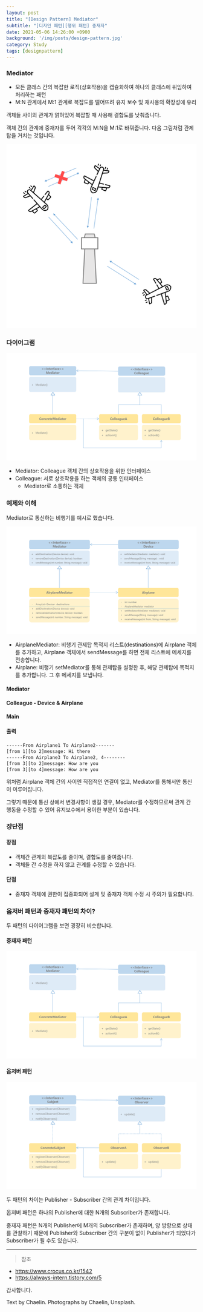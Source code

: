 ```yaml
---
layout: post
title: "[Design Pattern] Mediator"
subtitle: "[디자인 패턴][행위 패턴] 중재자"
date: 2021-05-06 14:26:00 +0900
background: '/img/posts/design-pattern.jpg'
category: Study
tags: [designpattern]
---
```

### Mediator
* 모든 클래스 간의 복잡한 로직(상호작용)을 캡슐화하여 하나의 클래스에 위임하여 처리하는 패턴
* M:N 관계에서 M:1 관계로 복잡도를 떨어뜨려 유지 보수 및 재사용의 확장성에 유리

객체들 사이의 관계가 얽혀있어 복잡할 때 사용해 결합도를 낮춰줍니다.

객체 간의 관계에 중재자를 두어 각각의 M:N을 M:1로 바꿔줍니다. 다음 그림처럼 관제탑을 거치는 것입니다.

<img class="img-fluid" src="/img/posts/inPost/Mediator-01.png">

### 다이어그램
<img class="img-fluid" src="/img/posts/inPost/Mediator-02.png">

* Mediator: Colleague 객체 간의 상호작용을 위한 인터페이스
* Colleague: 서로 상호작용을 하는 객체의 공통 인터페이스 
    * Mediator로 소통하는 객체

### 예제와 이해
Mediator로 통신하는 비행기를 예시로 했습니다.

<img class="img-fluid" src="/img/posts/inPost/Mediator-03.png">

* AirplaneMediator: 비행기 관제탑
    목적지 리스트(destinations)에 Airplane 객체를 추가하고, Airplane 객체에서 sendMessage를 하면 전체 리스트에 메세지를 전송합니다.
* Airplane: 비행기
    setMediator를 통해 관제탑을 설정한 후, 해당 관제탑에 목적지를 추가합니다. 그 후 메세지를 보냅니다.

#### Mediator
<script src="https://gist.github.com/chaelin1211/0b9670122ce45a3bafdc185df8c1bb8b.js"></script>

#### Colleague - Device & Airplane
<script src="https://gist.github.com/chaelin1211/c0018f7249b266468d17fb71e7885e29.js"></script>

#### Main
<script src="https://gist.github.com/chaelin1211/a798186dd0001380185ae708767ddbce.js"></script>

#### 출력
```
------From Airplane1 To Airplane2-------
[from 1][to 2]message: Hi there
------From Airplane3 To Airplane2, 4--------
[from 3][to 2]message: How are you
[from 3][to 4]message: How are you
```

위처럼 Airplane 객체 간의 사이엔 직접적인 연결이 없고, Mediator를 통해서만 통신이 이루어집니다.

그렇기 때문에 통신 상에서 변경사항이 생길 경우, Mediator를 수정하므로써 관계 간 행동을 수정할 수 있어 유지보수에서 용이한 부분이 있습니다.

### 장단점
#### 장점
* 객체간 관계의 복잡도를 줄이며, 결합도를 줄여줍니다.
* 객체들 간 수정을 하지 않고 관계를 수정할 수 있습니다.

#### 단점
* 중재자 객체에 권한이 집중화되어 설계 및 중재자 객체 수정 시 주의가 필요합니다.

### 옵저버 패턴과 중재자 패턴의 차이?
두 패턴의 다이어그램을 보면 굉장히 비슷합니다.

#### 중재자 패턴
<img class="img-fluid" src="/img/posts/inPost/Mediator-02.png">

#### 옵저버 패턴
<img class="img-fluid" src="/img/posts/inPost/observer-02.png">

두 패턴의 차이는 Publisher - Subscriber 간의 관계 차이입니다.

옵저버 패턴은 하나의 Publisher에 대한 N개의 Subscriber가 존재합니다.

중재자 패턴은 N개의 Publisher에 M개의 Subscriber가 존재하며, 양 방향으로 상태를 관찰하기 때문에 Publisher와 Subscriber 간의 구분이 없이 Publisher가 되었다가 Subscriber가 될 수도 있습니다.

*****

> 참조
* <a href="https://www.crocus.co.kr/1542">https://www.crocus.co.kr/1542</a>
* <a href="https://always-intern.tistory.com/5">https://always-intern.tistory.com/5</a>

감사합니다.

<p class = "placeholder">Text by Chaelin. Photographs by Chaelin, Unsplash.</p>